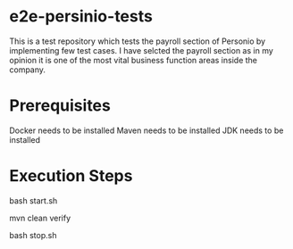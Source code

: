 # e2e-persinio-tests
This is a test repository which tests the payroll section of Personio by implementing few test cases. I have selcted the payroll section 
as in my opinion it is one of the most vital business function areas inside the company.

# Prerequisites

Docker needs to be installed
Maven needs to be installed
JDK needs to be installed

# Execution Steps

bash start.sh

mvn clean verify

bash stop.sh
